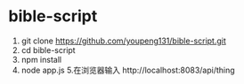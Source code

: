 # bible-script
1. git clone https://github.com/youpeng131/bible-script.git
2. cd bible-script
3. npm install 
4. node app.js
5.在浏览器输入    http://localhost:8083/api/thing
